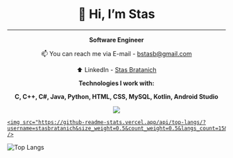 <h1 align="center">👋 Hi, I’m Stas</h1>

***

**<p align="center">Software Engineer</p>**
<p align="center">📫 You can reach me via E-mail - <a href="mailto:bstasb@gmail.com">bstasb@gmail.com</a></p>
<p align="center">⬆️ LinkedIn - <a href="https://www.linkedin.com/in/stas-bratanich-computer-science/" target="_blank">Stas Bratanich</a></p>

<p align="center">
  <strong>Technologies I work with:</strong>
</p>

<p align="center">
  <strong>C, C++, C#, Java, Python, HTML, CSS, MySQL, Kotlin, Android Studio</strong>
</p>

<p align="center">
  <a href="https://skillicons.dev">
    <img src="https://skillicons.dev/icons?i=c,cpp,cs,java,py,html,css,mysql,kotlin,androidstudio&perline=5" />

    <img src="https://github-readme-stats.vercel.app/api/top-langs/?username=stasbratanich&size_weight=0.5&count_weight=0.5&langs_count=15&layout=compact" />
  </a>
</p>

![Top Langs](https://github-readme-stats.vercel.app/api/top-langs/?username=stasbratanich&size_weight=0.5&count_weight=0.5&langs_count=15&layout=compact)


